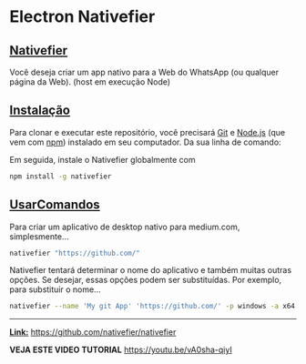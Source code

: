 

# Electron Nativefier


[Nativefier](#Nativefier)
----------
Você deseja criar um app nativo para a Web do WhatsApp (ou qualquer página da Web). (host em execução Node)

[Instalação](#Instalação)
----------

Para clonar e executar este repositório, você precisará [Git](https://git-scm.com) e [Node.js](https://nodejs.org/en/download/) (que vem com [npm](http://npmjs.com)) instalado em seu computador. Da sua linha de comando:

Em seguida, instale o Nativefier globalmente com

```bash
npm install -g nativefier

```
[UsarComandos](#UsarComandos)
----------

Para criar um aplicativo de desktop nativo para medium.com, simplesmente...

```bash
nativefier "https://github.com/"

```

Nativefier tentará determinar o nome do aplicativo e também muitas outras opções. Se desejar, essas opções podem ser substituídas. Por exemplo, para substituir o nome...

```bash
nativefier --name 'My git App' 'https://github.com/' -p windows -a x64

```

----------

**[Link:](#link)** https://github.com/nativefier/nativefier

**VEJA ESTE VIDEO TUTORIAL** https://youtu.be/vA0sha-qiyI

